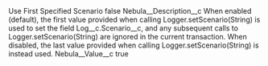 <?xml version="1.0" encoding="UTF-8"?>
<CustomMetadata xmlns="http://soap.sforce.com/2006/04/metadata" xmlns:xsi="http://www.w3.org/2001/XMLSchema-instance" xmlns:xsd="http://www.w3.org/2001/XMLSchema">
    <label>Use First Specified Scenario</label>
    <protected>false</protected>
    <values>
        <field>Nebula__Description__c</field>
        <value xsi:type="xsd:string">When enabled (default), the first value provided when calling Logger.setScenario(String) is used to set the field Log__c.Scenario__c, and any subsequent calls to Logger.setScenario(String) are ignored in the current transaction. When disabled, the last value provided when calling Logger.setScenario(String) is instead used.</value>
    </values>
    <values>
        <field>Nebula__Value__c</field>
        <value xsi:type="xsd:string">true</value>
    </values>
</CustomMetadata>
